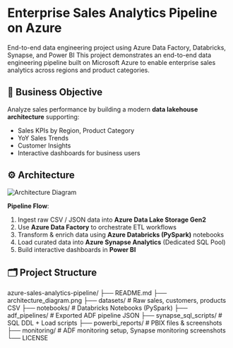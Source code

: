 # Enterprise Sales Analytics Pipeline on Azure
End-to-end data engineering project using Azure Data Factory, Databricks, Synapse, and Power BI
This project demonstrates an end-to-end data engineering pipeline built on Microsoft Azure to enable enterprise sales analytics across regions and product categories.

## 🎯 Business Objective

Analyze sales performance by building a modern **data lakehouse architecture** supporting:

- Sales KPIs by Region, Product Category
- YoY Sales Trends
- Customer Insights
- Interactive dashboards for business users

## ⚙️ Architecture

![Architecture Diagram](architecture_diagram.png)

**Pipeline Flow**:

1. Ingest raw CSV / JSON data into **Azure Data Lake Storage Gen2**  
2. Use **Azure Data Factory** to orchestrate ETL workflows  
3. Transform & enrich data using **Azure Databricks (PySpark)** notebooks  
4. Load curated data into **Azure Synapse Analytics** (Dedicated SQL Pool)  
5. Build interactive dashboards in **Power BI**  

## 🗂️ Project Structure

azure-sales-analytics-pipeline/
├── README.md
├── architecture_diagram.png
├── datasets/                # Raw sales, customers, products CSV
├── notebooks/                # Databricks Notebooks (PySpark)
├── adf_pipelines/            # Exported ADF pipeline JSON
├── synapse_sql_scripts/      # SQL DDL + Load scripts
├── powerbi_reports/          # PBIX files & screenshots
├── monitoring/               # ADF monitoring setup, Synapse monitoring screenshots
└── LICENSE

